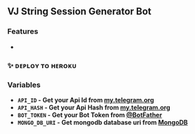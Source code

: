 ## VJ String Session Generator Bot 
 
### Features

- 

### ✨ ᴅᴇᴘʟᴏʏ ᴛᴏ ʜᴇʀᴏᴋᴜ


###  Variables

- <b>`API_ID` - Get your Api Id from [my.telegram.org](https://my.telegram.org/apps)<br>
- `API_HASH` - Get your Api Hash from [my.telegram.org](https://my.telegram.org/apps)<br>
- `BOT_TOKEN` - Get your Bot Token from [@BotFather](https://t.me/BotFather)<br>
- `MONGO_DB_URI` - Get mongodb database uri from [MongoDB](https://mongodb.com)</b>
